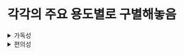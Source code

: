 # 각각의 주요 용도별로 구별해놓음

<details>
<summary>가독성</summary>

<!-- summary 아래 한칸 공백 두어야함 -->
## 함수 오버로딩(Function OverLoading)
### 함수 호출 시 전달되는 인자를통해서 호출하고자 하는 함수의 구분이 가능하기 때문에 함수명이 같더라도 매개변수의 선언형태(인자의 개수 차이, 자료형 차이등)가 다르면 다른 함수로 정의
#### 요약
함수 하나에 다양한 타입의 인자를 받을수 있게해서 가독성을 올림
#### 용도
다형성과 사용자 편의를 제공하기 위한 용도
</details>


<details>
<summary>편의성</summary>

## 매개변수의 디폴트 값(Default Value)
### 매개변수의 값을 미리 지정하는 것
#### 용도
코드 작성의 편의성을 높이기위한 용도
</details>
